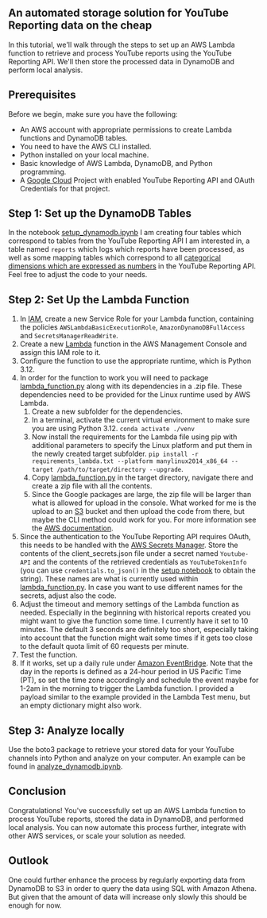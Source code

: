 ## An automated storage solution for YouTube Reporting data on the cheap

In this tutorial, we'll walk through the steps to set up an AWS Lambda function to retrieve and process YouTube reports using the YouTube Reporting API. We'll then store the processed data in DynamoDB and perform local analysis.

## Prerequisites
Before we begin, make sure you have the following:

- An AWS account with appropriate permissions to create Lambda functions and DynamoDB tables.
- You need to have the AWS CLI installed.
- Python installed on your local machine.
- Basic knowledge of AWS Lambda, DynamoDB, and Python programming.
- A [Google Cloud](https://console.cloud.google.com/) Project with enabled YouTube Reporting API and OAuth Credentials for that project.

## Step 1: Set up the DynamoDB Tables
In the notebook [setup_dynamodb.ipynb](setup_dynamodb.ipynb) I am creating four tables which correspond to tables from the YouTube Reporting API I am interested in, a table named `reports` which logs which reports have been processed, as well as some mapping tables which correspond to all [categorical dimensions which are expressed as numbers](https://developers.google.com/youtube/reporting/v1/reports/dimensions) in the YouTube Reporting API.
Feel free to adjust the code to your needs.

## Step 2: Set Up the Lambda Function
1. In [IAM](https://us-east-1.console.aws.amazon.com/iam/home?region=us-east-1), create a new Service Role for your Lambda function, containing the policies `AWSLambdaBasicExecutionRole`, `AmazonDynamoDBFullAccess` and `SecretsManagerReadWrite`.
2. Create a new [Lambda](https://us-east-1.console.aws.amazon.com/lambda/home?region=us-east-1) function in the AWS Management Console and assign this IAM role to it.
3. Configure the function to use the appropriate runtime, which is Python 3.12.
4. In order for the function to work you will need to package [lambda_function.py](lambda_function.py) along with its dependencies in a .zip file. These dependencies need to be provided for the Linux runtime used by AWS Lambda.
    1. Create a new subfolder for the dependencies.
    2. In a terminal, activate the current virtual environment to make sure you are using Python 3.12. `conda activate ./venv`
    3. Now install the requirements for the Lambda file using pip with additional parameters to specify the Linux platform and put them in the newly created target subfolder. `pip install -r requirements_lambda.txt --platform manylinux2014_x86_64 --target /path/to/target/directory --upgrade`.
    4. Copy [lambda_function.py](lambda_function.py) in the target directory, navigate there and create a zip file with all the contents.
    5. Since the Google packages are large, the zip file will be larger than what is allowed for upload in the console. What worked for me is the upload to an [S3](https://s3.console.aws.amazon.com/s3/home?region=us-east-1) bucket and then upload the code from there, but maybe the CLI method could work for you. For more information see the [AWS documentation](https://docs.aws.amazon.com/lambda/latest/dg/python-package.html#python-package-create-update).
5. Since the authentication to the YouTube Reporting API requires OAuth, this needs to be handled with the [AWS Secrets Manager](https://us-east-1.console.aws.amazon.com/secretsmanager/home?region=us-east-1). Store the contents of the client_secrets.json file under a secret named `Youtube-API` and the contents of the retrieved credentials as `YouTubeTokenInfo` (you can use `credentials.to_json()` in the [setup notebook](setup_dynamodb.ipynb) to obtain the string). These names are what is currently used within [lambda_function.py](lambda_function.py). In case you want to use different names for the secrets, adjust also the code.
6. Adjust the timeout and memory settings of the Lambda function as needed. Especially in the beginning with historical reports created you might want to give the function some time. I currently have it set to 10 minutes. The default 3 seconds are definitely too short, especially taking into account that the function might wait some times if it gets too close to the default quota limit of 60 requests per minute.
7. Test the function.
8. If it works, set up a daily rule under [Amazon EventBridge](https://eu-central-1.console.aws.amazon.com/events/home?region=eu-central-1). Note that the day in the reports is defined as a 24-hour period in US Pacific Time (PT), so set the time zone accordingly and schedule the event maybe for 1-2am in the morning to trigger the Lambda function. I provided a payload similar to the example provided in the Lambda Test menu, but an empty dictionary might also work.  

## Step 3: Analyze locally
Use the boto3 package to retrieve your stored data for your YouTube channels into Python and analyze on your computer.
An example can be found in [analyze_dynamodb.ipynb](analyze_dynamodb.ipynb).

## Conclusion
Congratulations! You've successfully set up an AWS Lambda function to process YouTube reports, stored the data in DynamoDB, and performed local analysis. You can now automate this process further, integrate with other AWS services, or scale your solution as needed.

## Outlook
One could further enhance the process by regularly exporting data from DynamoDB to S3 in order to query the data using SQL with Amazon Athena. But given that the amount of data will increase only slowly this should be enough for now.